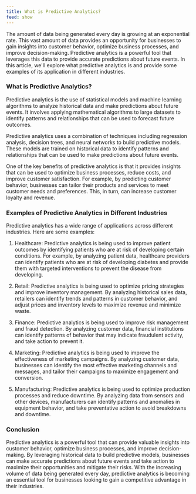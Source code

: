 ```yaml
---
title: What is Predictive Analytics?
feed: show
---
```


The amount of data being generated every day is growing at an exponential rate. This vast amount of data provides an opportunity for businesses to gain insights into customer behavior, optimize business processes, and improve decision-making. Predictive analytics is a powerful tool that leverages this data to provide accurate predictions about future events. In this article, we'll explore what predictive analytics is and provide some examples of its application in different industries.

### What is Predictive Analytics?

Predictive analytics is the use of statistical models and machine learning algorithms to analyze historical data and make predictions about future events. It involves applying mathematical algorithms to large datasets to identify patterns and relationships that can be used to forecast future outcomes.

Predictive analytics uses a combination of techniques including regression analysis, decision trees, and neural networks to build predictive models. These models are trained on historical data to identify patterns and relationships that can be used to make predictions about future events.

One of the key benefits of predictive analytics is that it provides insights that can be used to optimize business processes, reduce costs, and improve customer satisfaction. For example, by predicting customer behavior, businesses can tailor their products and services to meet customer needs and preferences. This, in turn, can increase customer loyalty and revenue.

### Examples of Predictive Analytics in Different Industries

Predictive analytics has a wide range of applications across different industries. Here are some examples:

1.  Healthcare: Predictive analytics is being used to improve patient outcomes by identifying patients who are at risk of developing certain conditions. For example, by analyzing patient data, healthcare providers can identify patients who are at risk of developing diabetes and provide them with targeted interventions to prevent the disease from developing.
    
2.  Retail: Predictive analytics is being used to optimize pricing strategies and improve inventory management. By analyzing historical sales data, retailers can identify trends and patterns in customer behavior, and adjust prices and inventory levels to maximize revenue and minimize waste.
    
3.  Finance: Predictive analytics is being used to improve risk management and fraud detection. By analyzing customer data, financial institutions can identify patterns of behavior that may indicate fraudulent activity, and take action to prevent it.
    
4.  Marketing: Predictive analytics is being used to improve the effectiveness of marketing campaigns. By analyzing customer data, businesses can identify the most effective marketing channels and messages, and tailor their campaigns to maximize engagement and conversion.
    
5.  Manufacturing: Predictive analytics is being used to optimize production processes and reduce downtime. By analyzing data from sensors and other devices, manufacturers can identify patterns and anomalies in equipment behavior, and take preventative action to avoid breakdowns and downtime.
    

### Conclusion

Predictive analytics is a powerful tool that can provide valuable insights into customer behavior, optimize business processes, and improve decision-making. By leveraging historical data to build predictive models, businesses can make accurate predictions about future events and take action to maximize their opportunities and mitigate their risks. With the increasing volume of data being generated every day, predictive analytics is becoming an essential tool for businesses looking to gain a competitive advantage in their industries.